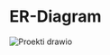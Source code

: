 # ER-Diagram
![Proekti drawio](https://github.com/monikaspasikj/Proekti-WebProgramming/assets/80158055/4be2ddca-d73c-42b8-b467-24c1e15d9e79)
